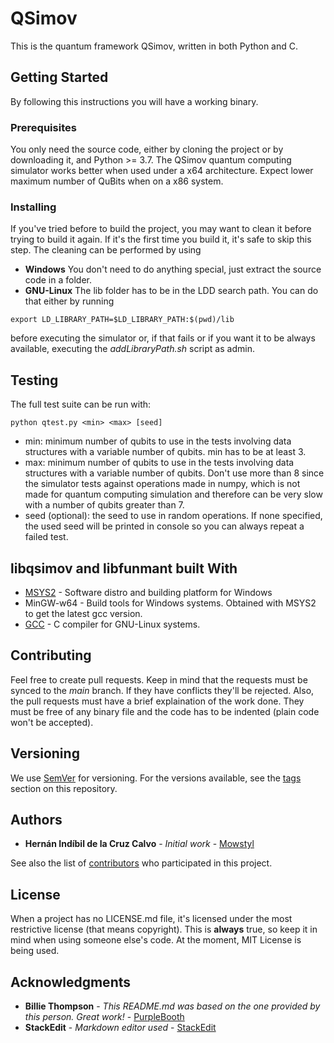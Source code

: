 # QSimov

This is the quantum framework QSimov, written in both Python and C.

## Getting Started

By following this instructions you will have a working binary.

### Prerequisites

You only need the source code, either by cloning the project or by downloading it, and Python >= 3.7. The QSimov quantum computing simulator works better when used under a x64 architecture. Expect lower maximum number of QuBits when on a x86 system.

### Installing

If you've tried before to build the project, you may want to clean it before trying to build it again.
If it's the first time you build it, it's safe to skip this step.
The cleaning can be performed by using
 - **Windows**
You don't need to do anything special, just extract the source code in a folder.
 - **GNU-Linux**
The lib folder has to be in the LDD search path. You can do that either by running
```
export LD_LIBRARY_PATH=$LD_LIBRARY_PATH:$(pwd)/lib
```
before executing the simulator or, if that fails or if you want it to be always available, executing the *addLibraryPath.sh* script as admin.

## Testing

The full test suite can be run with:
```
python qtest.py <min> <max> [seed]
```
- min: minimum number of qubits to use in the tests involving data structures with a variable number of qubits. min has to be at least 3.
- max: minimum number of qubits to use in the tests involving data structures with a variable number of qubits. Don't use more than 8 since the simulator tests against operations made in numpy, which is not made for quantum computing simulation and therefore can be very slow with a number of qubits greater than 7.
- seed (optional): the seed to use in random operations. If none specified, the used seed will be printed in console so you can always repeat a failed test.

## libqsimov and libfunmant built With

* [MSYS2](https://www.msys2.org/) - Software distro and building platform for Windows
* MinGW-w64 - Build tools for Windows systems. Obtained with MSYS2 to get the latest gcc version.
* [GCC](https://gcc.gnu.org/) - C compiler for GNU-Linux systems.

## Contributing

Feel free to create pull requests. Keep in mind that the requests must be synced to the *main* branch. If they have conflicts they'll be rejected.
Also, the pull requests must have a brief explaination of the work done.
They must be free of any binary file and the code has to be indented (plain code won't be accepted).

## Versioning

We use [SemVer](http://semver.org/) for versioning. For the versions available, see the [tags](https://github.com/Mowstyl/QSimovC/tags) section on this repository.

## Authors

* **Hernán Indíbil de la Cruz Calvo** - *Initial work* - [Mowstyl](https://github.com/Mowstyl)

See also the list of [contributors](https://github.com/your/project/contributors) who participated in this project.

## License

When a project has no LICENSE.md file, it's licensed under the most restrictive license (that means copyright). This is **always** true, so keep it in mind when using someone else's code.
At the moment, MIT License is being used.

## Acknowledgments

* **Billie Thompson** - *This README.md was based on the one provided by this person. Great work!* - [PurpleBooth](https://github.com/PurpleBooth)
* **StackEdit** - *Markdown editor used* - [StackEdit](https://stackedit.io/)
